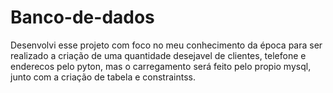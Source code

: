 # Banco-de-dados
Desenvolvi esse projeto com foco no meu conhecimento da época para ser realizado a criação de uma quantidade desejavel de clientes, telefone e enderecos pelo pyton, mas o carregamento será feito pelo propio mysql, junto com a criação de tabela e constraintss.